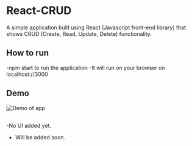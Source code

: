 # React-CRUD
A simple application bulit using React (Javascript front-end library) that shows CRUD (Create, Read, Update, Delete) functionality.

## How to run
-npm start to run the application
-It will run on your browser on localhost://3000

## Demo
<img url="https://github.com/rahul2412/React-CRUD/blob/master/images/Capture.JPG" alt="Demo of app">

##
-No UI added yet.
- Will be added soon.

